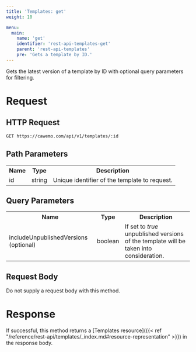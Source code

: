 ```yaml
---
title: 'Templates: get'
weight: 10

menu:
  main:
    name: 'get'
    identifier: 'rest-api-templates-get'
    parent: 'rest-api-templates'
    pre: 'Gets a template by ID.'
---
```


Gets the latest version of a template by ID with optional query parameters for filtering.

# Request

## HTTP Request

```
GET https://cawemo.com/api/v1/templates/:id
```

## Path Parameters

<table class="table table-striped">
 <tr>
   <th>Name</th>
   <th>Type</th>
   <th>Description</th>
 </tr>
  <tr>
    <td>id</td>
    <td>string</td>
    <td>Unique identifier of the template to request.</td>
  </tr>
</table>

## Query Parameters

<table class="table table-striped">
  <tr>
    <th>Name</th>
    <th>Type</th>
    <th>Description</th>
  </tr>
  <tr>
    <td>includeUnpublishedVersions (optional)</td>
    <td>boolean</td>
    <td>If set to <i>true</i> unpublished versions of the template will be taken into consideration.</td>
  </tr>
</table>

## Request Body

Do not supply a request body with this method.

# Response

If successful, this method returns a [Templates resource]({{< ref "/reference/rest-api/templates/_index.md#resource-representation" >}}) in the response body.

